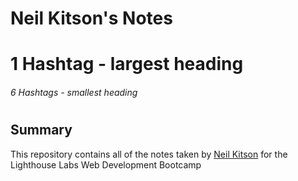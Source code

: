 # Neil Kitson's Notes


# 1 Hashtag - largest heading

###### 6 Hashtags - smallest heading
#

## Summary

This repository contains all of the notes taken by [Neil Kitson](https://github.com/justGEOH) for the Lighthouse Labs Web Development Bootcamp

